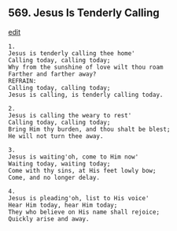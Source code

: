 
## 569.  Jesus Is Tenderly Calling
[edit](https://docs.google.com/document/d/1rSxmdm7CIWUu4IssXagKZ-dUGkmocm-u/edit?mode=html)



    1.
    Jesus is tenderly calling thee home' 
    Calling today, calling today; 
    Why from the sunshine of love wilt thou roam 
    Farther and farther away? 
    REFRAIN:
    Calling today, calling today; 
    Jesus is calling, is tenderly calling today. 

    2.
    Jesus is calling the weary to rest' 
    Calling today, calling today; 
    Bring Him thy burden, and thou shalt be blest; 
    He will not turn thee away. 

    3.
    Jesus is waiting'oh, come to Him now' 
    Waiting today, waiting today; 
    Come with thy sins, at His feet lowly bow; 
    Come, and no longer delay. 

    4.
    Jesus is pleading'oh, list to His voice' 
    Hear Him today, hear Him today; 
    They who believe on His name shall rejoice; 
    Quickly arise and away.
